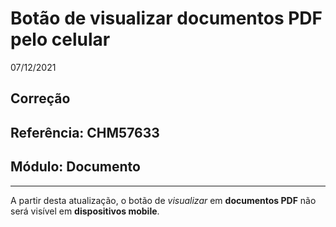 # Botão de visualizar documentos PDF pelo celular
07/12/2021
## Correção
## Referência: CHM57633
## Módulo: Documento
***

A partir desta atualização, o botão de *visualizar* em **documentos PDF** não será visível em **dispositivos mobile**.